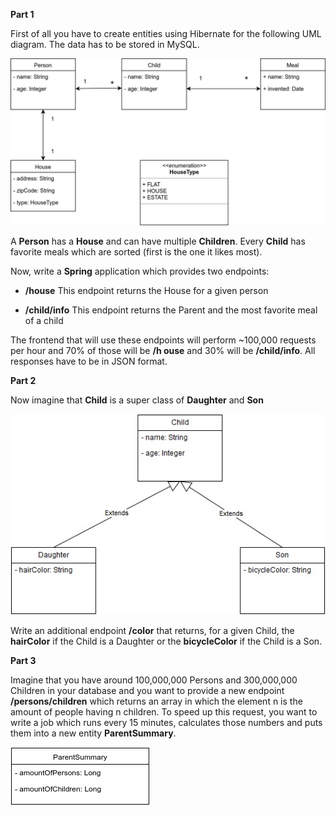 **Part 1**

First of all you have to create entities using Hibernate for the following UML diagram. The data has to be
stored in MySQL.

![Alt text](codingtask_part1.jpg?raw=true "Coding Task - Part 1")

A **Person** has a **House** and can have multiple **Children**. Every **Child** has favorite meals which are sorted (first
is the one it likes most).

Now, write a **Spring** application which provides two endpoints:

* **/house** This endpoint returns the House for a given person

* **/child/info** This endpoint returns the Parent and the most favorite meal of a child

The frontend that will use these endpoints will perform ~100,000 requests per hour and 70% of those will be **/h
ouse** and 30% will be **/child/info**. All responses have to be in JSON format.

**Part 2**

Now imagine that **Child** is a super class of **Daughter** and **Son**

![Alt text](codingtask_part2.jpg?raw=true "Coding Task - Part 2")

Write an additional endpoint **/color** that returns, for a given Child, the **hairColor** if the Child is a Daughter or
the **bicycleColor** if the Child is a Son.

**Part 3**

Imagine that you have around 100,000,000 Persons and 300,000,000 Children in your database and you want
to provide a new endpoint **/persons/children** which returns an array in which the element n is the amount of
people having n children. To speed up this request, you want to write a job which runs every 15 minutes,
calculates those numbers and puts them into a new entity **ParentSummary**.

![Alt text](codingtask_part3.jpg?raw=true "Coding Task - Part 3")

